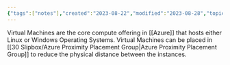 ```yaml
---
{"tags":["notes"],"created":"2023-08-22","modified":"2023-08-28","topics":["[[30 Slipbox/Azure\|Azure]]"],"references":null,"dg-publish":true,"dg-path":"Azure Virtual Machine.md","permalink":"/azure-virtual-machine/","dgPassFrontmatter":true}
---
```



Virtual Machines are the core compute offering in [[Azure]] that hosts either Linux or Windows Operating Systems. Virtual Machines can be placed in [[30 Slipbox/Azure Proximity Placement Group\|Azure Proximity Placement Group]] to reduce the physical distance between the instances.
